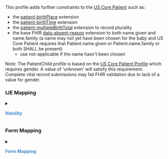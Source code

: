 This profile adds further constraints to the [US Core Patient]({{site.data.fhir.ver.hl7fhiruscore}}/StructureDefinition-us-core-patient.html) such as:

 * the [patient-birthPlace](http://hl7.org/fhir/StructureDefinition/patient-birthPlace) extension
 * the [patient-birthTime](http://hl7.org/fhir/StructureDefinition/patient-birthTime) extension
 * the [patient-multipleBirthTotal](http://hl7.org/fhir/StructureDefinition/patient-multipleBirthTotal) extension to record plurality
 * the base FHIR [data-absent-reason](http://hl7.org/fhir/StructureDefinition/data-absent-reason) extension to both name.given and name.family (a name may not yet have been chosen for the baby and US Core Patient requires that Patient.name.given or Patient.name.family or both SHALL be present)
    * use not-applicable if the name hasn't been chosen

 Note: The PatientChild profile is based on the [US Core Patient Profile]({{site.data.fhir.ver.hl7fhiruscore}}/StructureDefinition-us-core-patient.html) which requires gender.  A value of 'unknown' will satisfy this requirement.
 Complete vital record submissions may fail FHIR validation due to lack of a value for gender.

<style>
 .context-menu {cursor: context-menu; color: #438bca;}
 .context-menu:hover {opacity: 0.5;}
</style>
### IJE Mapping
<details>

<summary>

<strong class='context-menu' > Natality </strong>

</summary>
<table class='grid'>
<thead>
  <tr>
    <th style='text-align: center'><strong>Use Case</strong></th>
    <th><strong>#</strong></th>
    <th><strong>Description</strong></th>
    <th><strong>IJE Name</strong></th>
    <th><strong>Field</strong></th>
    <th><strong>Type</strong></th>
    <th><strong>Value Set/Comments</strong></th>
  </tr>
</thead>
<tbody>
<tr>
  <td style='text-align: center'>Natality</td>
  <td>1</td>
  <td>Date of Birth (Infant)--Year</td>
  <td>IDOB_YR</td>
  <td>birthDate</td>
  <td>date</td>
  <td>See <a href='usage.html#birth-date-and-time'>note on birth date and time</a></td>
</tr>
<tr>
  <td style='text-align: center'>Natality</td>
  <td>2</td>
  <td>State, U.S. Territory or Canadian Province of Birth (Infant) - code</td>
  <td>BSTATE</td>
  <td>extension[birthPlace].value[x].state</td>
  <td>string</td>
  <td><a href='ValueSet-ValueSet-jurisdiction-vr.html'>ValueSetJurisdictionVitalRecords</a></td>
</tr>
<tr>
  <td style='text-align: center'>Natality</td>
  <td>6</td>
  <td>Time of Birth</td>
  <td>TB</td>
  <td>birthDate.extension[patient-birthTime]</td>
  <td>dateTime</td>
  <td>See <a href='usage.html#birth-date-and-time'>note on birth date and time</a></td>
</tr>
<tr>
  <td style='text-align: center'>Natality</td>
  <td>7</td>
  <td>Sex</td>
  <td>ISEX</td>
  <td>extension[birthsex].value</td>
  <td>codeable</td>
  <td><a href='ValueSet-ValueSet-sex-assigned-at-birth-vr.html'>ValueSetSexAssignedAtBirthVitalRecords</a></td>
</tr>
<tr>
  <td style='text-align: center'>Natality</td>
  <td></td>
  <td>Gender</td>
  <td>*NO IJE MAPPING*</td>
  <td>gender</td>
  <td>codeable</td>
  <td><a href='https://hl7.org/fhir/us/core/STU5.0.1/StructureDefinition-us-core-patient.html'>USCorePatient</a> requires gender - can be 'unknown'. See [Note on Gender] </td>
</tr>
<tr>
  <td style='text-align: center'>Natality</td>
  <td>8</td>
  <td>Date of Birth (Infant)--Month</td>
  <td>IDOB_MO</td>
  <td>birthDate</td>
  <td>date</td>
  <td>See <a href='usage.html#birth-date-and-time'>note on birth date and time</a></td>
</tr>
<tr>
  <td style='text-align: center'>Natality</td>
  <td>9</td>
  <td>Date of Birth (Infant)--Day</td>
  <td>IDOB_DY</td>
  <td>birthDate</td>
  <td>date</td>
  <td>See <a href='usage.html#birth-date-and-time'>note on birth date and time</a></td>
</tr>
<tr>
  <td style='text-align: center'>Natality</td>
  <td>10</td>
  <td>County of Birth</td>
  <td>CNTYO</td>
  <td>extension[birthPlace].value[x].district.extension[districtCode]</td>
  <td>integer</td>
  <td>See <a href='usage.html#county-codes'>CountyCodes</a></td>
</tr>
<tr>
  <td style='text-align: center'>Natality</td>
  <td>207</td>
  <td>Plurality</td>
  <td>PLUR</td>
  <td>extension[patient-multipleBirthTotal].valuePositiveInt</td>
  <td>integer</td>
  <td></td>
</tr>
<tr>
  <td style='text-align: center'>Natality</td>
  <td>208</td>
  <td>Set Order</td>
  <td>SORD</td>
  <td>multipleBirth[x]</td>
  <td>integer</td>
  <td></td>
</tr>
<tr>
  <td style='text-align: center'>Natality</td>
  <td>211</td>
  <td>Plurality--Edit Flag</td>
  <td>PLUR_BYPASS</td>
  <td>multipleBirth.extension[bypassEditFlag].value</td>
  <td>codeable</td>
  <td><a href='ValueSet-ValueSet-plurality-edit-flags-vr.html'>ValueSetPluralityEditFlagsVitalRecords</a>, <br />See <a href='usage.html#handling-of-edit-flags'>Handling of edit flags</a></td>
</tr>
<tr>
  <td style='text-align: center'>Natality</td>
  <td>237</td>
  <td>Mother's Reported Age</td>
  <td>MAGER</td>
  <td>extension[parentReportedAgeAtDelivery].extension[reportedAge].value, <br />extension[parentReportedAgeAtDelivery].extension[motherOrFather].value='MTH'</td>
  <td>quantity</td>
  <td></td>
</tr>
<tr>
  <td style='text-align: center'>Natality</td>
  <td>238</td>
  <td>Father's Reported Age</td>
  <td>FAGER</td>
  <td>extension[parentReportedAgeAtDelivery].extension[reportedAge].value, <br />extension[parentReportedAgeAtDelivery].extension[motherOrFather].value='FTH'</td>
  <td>quantity</td>
  <td></td>
</tr>
<tr>
  <td style='text-align: center'>Natality</td>
  <td>247</td>
  <td>Child's First Name</td>
  <td>KIDFNAME</td>
  <td>name.given, <br />name.use = official</td>
  <td>string</td>
  <td>See <a href='https://hl7.org/fhir/us/bfdr/2024Jan/usage.html#child-and-decedent-fetus-name'>note on Child and Decedent Fetus name</a></td>
</tr>
<tr>
  <td style='text-align: center'>Natality</td>
  <td>248</td>
  <td>Child's Middle Name</td>
  <td>KIDMNAME</td>
  <td>name.given, <br />name.use = official </td>
  <td>string</td>
  <td>See <a href='https://hl7.org/fhir/us/bfdr/2024Jan/usage.html#child-and-decedent-fetus-name'>note on Child and Decedent Fetus name</a></td>
</tr>
<tr>
  <td style='text-align: center'>Natality</td>
  <td>249</td>
  <td>Child's Last Name</td>
  <td>KIDLNAME</td>
  <td>name.family, <br />name.use = official</td>
  <td>string</td>
  <td>See <a href='https://hl7.org/fhir/us/bfdr/2024Jan/usage.html#child-and-decedent-fetus-name'>note on Child and Decedent Fetus name</a></td>
</tr>
<tr>
  <td style='text-align: center'>Natality</td>
  <td>250</td>
  <td>Child's Surname Suffix (moved from end)</td>
  <td>KIDSUFFX</td>
  <td>name.suffix, <br />name.use = official</td>
  <td>string</td>
  <td></td>
</tr>
<tr>
  <td style='text-align: center'>Natality</td>
  <td>251</td>
  <td>County of Birth (Literal)</td>
  <td>BIRTH_CO</td>
  <td>extension[patient-birthPlace].value[x].district</td>
  <td>string</td>
  <td></td>
</tr>
<tr>
  <td style='text-align: center'>Natality</td>
  <td>252</td>
  <td>City/town/place of birth (Literal)</td>
  <td>BRTHCITY</td>
  <td>extension[patient-birthPlace].value[x].city</td>
  <td>string</td>
  <td></td>
</tr>
<tr>
  <td style='text-align: center'>Natality</td>
  <td>332</td>
  <td>Infant's Medical Record Number</td>
  <td>INF_MED_REC_NUM</td>
  <td>identifier.value where system = ‘http://terminology.hl7.org/CodeSystem/v2-0203' <br />and type.coding.code=”MR” </td>
  <td>string</td>
  <td></td>
</tr>

</tbody>
</table>

</details>
<p></p>


### Form Mapping
<details>

<summary>

<strong class='context-menu' >Form Mapping</strong>

</summary>
<table class='grid'>
<thead>
  <tr>
    <th style='text-align: center'><strong>Item #</strong></th>
    <th><strong>Form Field</strong></th>
    <th><strong>FHIR Profile Field</strong></th>
    <th><strong>Reference</strong></th>
  </tr>
</thead>
<tbody>
<tr>
  <td style='text-align: center'>1</td>
  <td>Child’s Name</td>
  <td>name</td>
  <td><a href='https://www.cdc.gov/nchs/data/dvs/birth11-03final-ACC.pdf'> Certificate of Live Birth</a></td>
</tr>
<tr>
  <td style='text-align: center'>2</td>
  <td>Child's Time of Birth</td>
  <td>extension:birthTime</td>
  <td><a href='https://www.cdc.gov/nchs/data/dvs/birth11-03final-ACC.pdf'> Certificate of Live Birth</a></td>
</tr>
<tr>
  <td style='text-align: center'>3</td>
  <td>Child's Sex</td>
  <td>extension:birthsex</td>
  <td><a href='https://www.cdc.gov/nchs/data/dvs/birth11-03final-ACC.pdf'> Certificate of Live Birth</a></td>
</tr>
<tr>
  <td style='text-align: center'>4</td>
  <td>Child's Date Of Birth</td>
  <td>birthDate</td>
  <td><a href='https://www.cdc.gov/nchs/data/dvs/birth11-03final-ACC.pdf'> Certificate of Live Birth</a></td>
</tr>
<tr>
  <td style='text-align: center'>6</td>
  <td>City, Town, Or Location Of Birth</td>
  <td>extension:birthPlace</td>
  <td><a href='https://www.cdc.gov/nchs/data/dvs/birth11-03final-ACC.pdf'> Certificate of Live Birth</a></td>
</tr>
<tr>
  <td style='text-align: center'>7</td>
  <td>County Of Birth</td>
  <td>extension:birthPlace</td>
  <td><a href='https://www.cdc.gov/nchs/data/dvs/birth11-03final-ACC.pdf'> Certificate of Live Birth</a></td>
</tr>
<tr>
  <td style='text-align: center'>48</td>
  <td>Newborn Medical Record Number</td>
  <td>identifier:MRN</td>
  <td><a href='https://www.cdc.gov/nchs/data/dvs/birth11-03final-ACC.pdf'> Certificate of Live Birth</a></td>
</tr>
<tr>
  <td style='text-align: center'>52</td>
  <td>Plurality</td>
  <td>multipleBirth[x].extension:multipleBirthTotal</td>
  <td><a href='https://www.cdc.gov/nchs/data/dvs/birth11-03final-ACC.pdf'> Certificate of Live Birth</a></td>
</tr>
<tr>
  <td style='text-align: center'>53</td>
  <td>If Not Single Birth - Born First, Second, Third, etc. (Specify)</td>
  <td>multipleBirthInteger</td>
  <td><a href='https://www.cdc.gov/nchs/data/dvs/birth11-03final-ACC.pdf'> Certificate of Live Birth</a></td>
</tr>
<tr>
  <td style='text-align: center'>3</td>
  <td>City, Town or Location of birth</td>
  <td>extension:birthPlace</td>
  <td><a href='https://www.cdc.gov/nchs/data/dvs/facility-worksheet-2016-508.pdf'> Facility Worksheet for the Live Birth Certificate</a></td>
</tr>
<tr>
  <td style='text-align: center'>4</td>
  <td>County of birth</td>
  <td>extension:birthPlace</td>
  <td><a href='https://www.cdc.gov/nchs/data/dvs/facility-worksheet-2016-508.pdf'> Facility Worksheet for the Live Birth Certificate</a></td>
</tr>
<tr>
  <td style='text-align: center'>17</td>
  <td>Date of birth</td>
  <td>birthDate</td>
  <td><a href='https://www.cdc.gov/nchs/data/dvs/facility-worksheet-2016-508.pdf'> Facility Worksheet for the Live Birth Certificate</a></td>
</tr>
<tr>
  <td style='text-align: center'>18</td>
  <td>Time of birth</td>
  <td>birthDate.extension:birthTime</td>
  <td><a href='https://www.cdc.gov/nchs/data/dvs/facility-worksheet-2016-508.pdf'> Facility Worksheet for the Live Birth Certificate</a></td>
</tr>
<tr>
  <td style='text-align: center'>22</td>
  <td>Infant’s medical record number</td>
  <td>identifier:MRN</td>
  <td><a href='https://www.cdc.gov/nchs/data/dvs/facility-worksheet-2016-508.pdf'> Facility Worksheet for the Live Birth Certificate</a></td>
</tr>
<tr>
  <td style='text-align: center'>31</td>
  <td>Sex:</td>
  <td>extension:birthsex</td>
  <td><a href='https://www.cdc.gov/nchs/data/dvs/facility-worksheet-2016-508.pdf'> Facility Worksheet for the Live Birth Certificate</a></td>
</tr>
<tr>
  <td style='text-align: center'>33</td>
  <td>Plurality</td>
  <td>multipleBirthInteger.extension:multipleBirthTotal</td>
  <td><a href='https://www.cdc.gov/nchs/data/dvs/facility-worksheet-2016-508.pdf'> Facility Worksheet for the Live Birth Certificate</a></td>
</tr>
<tr>
  <td style='text-align: center'>34</td>
  <td>If not single birth, order delivered in the pregnancy</td>
  <td>multipleBirthInteger</td>
  <td><a href='https://www.cdc.gov/nchs/data/dvs/facility-worksheet-2016-508.pdf'> Facility Worksheet for the Live Birth Certificate</a></td>
</tr>
<tr>
  <td style='text-align: center'>-</td>
  <td>Child’s name/medical record #</td>
  <td>identifier</td>
  <td><a href='https://www.cdc.gov/nchs/data/dvs/multiple-births-worksheet-2016.pdf'> Attachment to the Facility Worksheet for the Live Birth Certificate for Multiple Births</a></td>
</tr>
<tr>
  <td style='text-align: center'>17</td>
  <td>Date of birth</td>
  <td>birthDate</td>
  <td><a href='https://www.cdc.gov/nchs/data/dvs/multiple-births-worksheet-2016.pdf'> Attachment to the Facility Worksheet for the Live Birth Certificate for Multiple Births</a></td>
</tr>
<tr>
  <td style='text-align: center'>18</td>
  <td>Time of birth</td>
  <td>birthDate.extension:birthTime</td>
  <td><a href='https://www.cdc.gov/nchs/data/dvs/multiple-births-worksheet-2016.pdf'> Attachment to the Facility Worksheet for the Live Birth Certificate for Multiple Births</a></td>
</tr>
<tr>
  <td style='text-align: center'>34</td>
  <td>Order delivered in the pregnancy</td>
  <td>multipleBirthInteger</td>
  <td><a href='https://www.cdc.gov/nchs/data/dvs/multiple-births-worksheet-2016.pdf'> Attachment to the Facility Worksheet for the Live Birth Certificate for Multiple Births</a></td>
</tr>
<tr>
  <td style='text-align: center'>31</td>
  <td>Sex</td>
  <td>extension:birthsex</td>
  <td><a href='https://www.cdc.gov/nchs/data/dvs/multiple-births-worksheet-2016.pdf'> Attachment to the Facility Worksheet for the Live Birth Certificate for Multiple Births</a></td>
</tr>
<tr>
  <td style='text-align: center'>2</td>
  <td>What will be your baby’s legal name?</td>
  <td>name</td>
  <td><a href='https://www.cdc.gov/nchs/data/dvs/moms-worksheet-2016-508.pdf'> Mothers Worksheet for Child’s Birth Certificate</a></td>
</tr>
</tbody>
</table>

</details>
<p></p>
